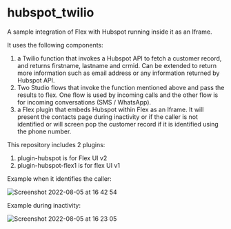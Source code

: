 # hubspot_twilio
A sample integration of Flex with Hubspot running inside it as an Iframe. 

It uses the following components:

1. a Twilio function that invokes a Hubspot API to fetch a customer record, and returns firstname, lastname and crmid. Can be extended to return more information such as email address or any information returned by Hubspot API.
2. Two Studio flows that invoke the function mentioned above and pass the results to flex. One flow is used by incoming calls and the other flow is for incoming conversations (SMS / WhatsApp).
3. a Flex plugin that embeds Hubspot within Flex as an Iframe. It will present the contacts page during inactivity or if the caller is not identified or will screen pop the customer record if it is identified using the phone number.

This repository includes 2 plugins:
1. plugin-hubspot is for Flex UI v2
2. plugin-hubspot-flex1 is for flex UI v1

Example when it identifies the caller:

![Screenshot 2022-08-05 at 16 42 54](https://user-images.githubusercontent.com/98812531/183442049-b0feaad6-4125-402d-85c6-29100684a83a.png)


Example during inactivity:

![Screenshot 2022-08-05 at 16 23 05](https://user-images.githubusercontent.com/98812531/183442019-08ad91f5-3bd5-4678-ba38-76da6b455366.png)
